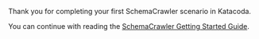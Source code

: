 Thank you for completing your first SchemaCrawler scenario in Katacoda.

You can continue with reading the [SchemaCrawler Getting Started Guide](https://www.schemacrawler.com/readme.html).
